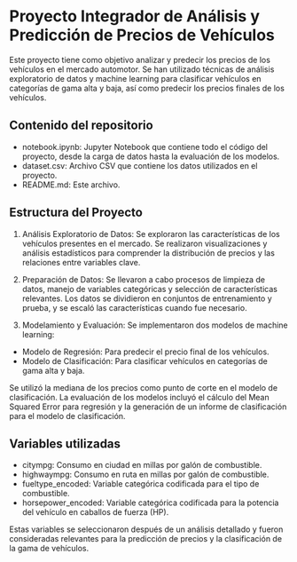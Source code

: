 # Proyecto Integrador de Análisis y Predicción de Precios de Vehículos

Este proyecto tiene como objetivo analizar y predecir los precios de los vehículos en el mercado automotor. Se han utilizado técnicas de análisis exploratorio de datos y machine learning para clasificar vehículos en categorías de gama alta y baja, así como predecir los precios finales de los vehículos.

## Contenido del repositorio
- notebook.ipynb: Jupyter Notebook que contiene todo el código del proyecto, desde la carga de datos hasta la evaluación de los modelos.
- dataset.csv: Archivo CSV que contiene los datos utilizados en el proyecto.
- README.md: Este archivo.

## Estructura del Proyecto
1. Análisis Exploratorio de Datos:
Se exploraron las características de los vehículos presentes en el mercado. Se realizaron visualizaciones y análisis estadísticos para comprender la distribución de precios y las relaciones entre variables clave.

2. Preparación de Datos:
Se llevaron a cabo procesos de limpieza de datos, manejo de variables categóricas y selección de características relevantes. Los datos se dividieron en conjuntos de entrenamiento y prueba, y se escaló las características cuando fue necesario.

3. Modelamiento y Evaluación:
Se implementaron dos modelos de machine learning:
- Modelo de Regresión: Para predecir el precio final de los vehículos.
- Modelo de Clasificación: Para clasificar vehículos en categorías de gama alta y baja.

Se utilizó la mediana de los precios como punto de corte en el modelo de clasificación. La evaluación de los modelos incluyó el cálculo del Mean Squared Error para regresión y la generación de un informe de clasificación para el modelo de clasificación.

## Variables utilizadas
- citympg: Consumo en ciudad en millas por galón de combustible.
- highwaympg: Consumo en ruta en millas por galón de combustible.
- fueltype_encoded: Variable categórica codificada para el tipo de combustible.
- horsepower_encoded: Variable categórica codificada para la potencia del vehículo en caballos de fuerza (HP).

Estas variables se seleccionaron después de un análisis detallado y fueron consideradas relevantes para la predicción de precios y la clasificación de la gama de vehículos.
